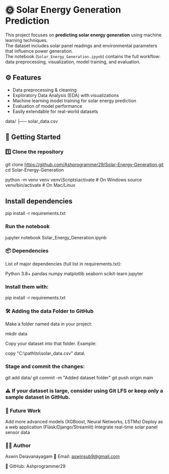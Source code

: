 # 🌞 Solar Energy Generation Prediction

This project focuses on **predicting solar energy generation** using machine learning techniques.  
The dataset includes solar panel readings and environmental parameters that influence power generation.  
The notebook (`Solar_Energy_Generation.ipynb`) contains the full workflow: data preprocessing, visualization, model training, and evaluation.

## ⚙️ Features

- Data preprocessing & cleaning  
- Exploratory Data Analysis (EDA) with visualizations  
- Machine learning model training for solar energy prediction  
- Evaluation of model performance  
- Easily extendable for real-world datasets  

data/
├── solar_data.csv

## 🚀 Getting Started

### 1️⃣ Clone the repository
git clone https://github.com/Ashprogrammer29/Solar-Energy-Generation.git
cd Solar-Energy-Generation


python -m venv venv
venv\Scripts\activate   # On Windows
source venv/bin/activate   # On Mac/Linux

##  Install dependencies

pip install -r requirements.txt

### Run the notebook

jupyter notebook Solar_Energy_Generation.ipynb



### 📦 Dependencies

List of major dependencies (full list in requirements.txt):

Python 3.8+
pandas
numpy
matplotlib
seaborn
scikit-learn
jupyter

### Install them with:

pip install -r requirements.txt


### 🛠️ Adding the data Folder to GitHub

Make a folder named data in your project:

mkdir data


Copy your dataset into that folder. Example:

copy "C:\path\to\solar_data.csv" data\


### Stage and commit the changes:

git add data/ 
git commit -m "Added dataset folder"
git push origin main


### ⚠️ If your dataset is large, consider using Git LFS or keep only a sample dataset in GitHub.


### 📌 Future Work

Add more advanced models (XGBoost, Neural Networks, LSTMs)
Deploy as a web application (Flask/Django/Streamlit)
Integrate real-time solar panel sensor data


### 👨‍💻 Author

Aswin Deiavanayagam
📧 Email: aswinsub9@gmail.com

📌 GitHub: Ashprogrammer29
